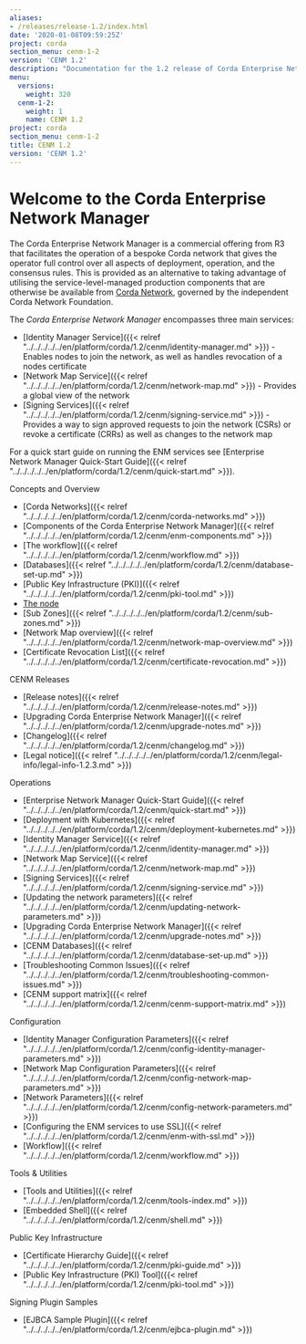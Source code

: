 ```yaml
---
aliases:
- /releases/release-1.2/index.html
date: '2020-01-08T09:59:25Z'
project: corda
section_menu: cenm-1-2
version: 'CENM 1.2'
description: "Documentation for the 1.2 release of Corda Enterprise Network Manager (CENM)"
menu:
  versions:
    weight: 320
  cenm-1-2:
    weight: 1
    name: CENM 1.2
project: corda
section_menu: cenm-1-2
title: CENM 1.2
version: 'CENM 1.2'
---
```



# Welcome to the Corda Enterprise Network Manager

The Corda Enterprise Network Manager is a commercial offering from R3 that facilitates the operation of a bespoke
Corda network that gives the operator full control over all aspects of deployment, operation, and the consensus rules.
This is provided as an alternative to taking advantage of utilising the service-level-managed production components
that are otherwise be available from [Corda Network](https://corda.network), governed by the independent
Corda Network Foundation.

The *Corda Enterprise Network Manager* encompasses three main services:


* [Identity Manager Service]({{< relref "../../../../../en/platform/corda/1.2/cenm/identity-manager.md" >}}) - Enables nodes to join the network, as well as handles revocation of a nodes certificate
* [Network Map Service]({{< relref "../../../../../en/platform/corda/1.2/cenm/network-map.md" >}}) - Provides a global view of the network
* [Signing Services]({{< relref "../../../../../en/platform/corda/1.2/cenm/signing-service.md" >}}) - Provides a way to sign approved requests to join the network (CSRs) or revoke a certificate
(CRRs) as well as changes to the network map

For a quick start guide on running the ENM services see [Enterprise Network Manager Quick-Start Guide]({{< relref "../../../../../en/platform/corda/1.2/cenm/quick-start.md" >}}).


Concepts and Overview

* [Corda Networks]({{< relref "../../../../../en/platform/corda/1.2/cenm/corda-networks.md" >}})
* [Components of the Corda Enterprise Network Manager]({{< relref "../../../../../en/platform/corda/1.2/cenm/enm-components.md" >}})
* [The workflow]({{< relref "../../../../../en/platform/corda/1.2/cenm/workflow.md" >}})
* [Databases]({{< relref "../../../../../en/platform/corda/1.2/cenm/database-set-up.md" >}})
* [Public Key Infrastructure (PKI)]({{< relref "../../../../../en/platform/corda/1.2/cenm/pki-tool.md" >}})
* [The node](../../../../../en/platform/corda/1.2/cenm/network-map.html#node-certificate-revocation-checking)
* [Sub Zones]({{< relref "../../../../../en/platform/corda/1.2/cenm/sub-zones.md" >}})
* [Network Map overview]({{< relref "../../../../../en/platform/corda/1.2/cenm/network-map-overview.md" >}})
* [Certificate Revocation List]({{< relref "../../../../../en/platform/corda/1.2/cenm/certificate-revocation.md" >}})




CENM Releases

* [Release notes]({{< relref "../../../../../en/platform/corda/1.2/cenm/release-notes.md" >}})
* [Upgrading Corda Enterprise Network Manager]({{< relref "../../../../../en/platform/corda/1.2/cenm/upgrade-notes.md" >}})
* [Changelog]({{< relref "../../../../../en/platform/corda/1.2/cenm/changelog.md" >}})
* [Legal notice]({{< relref "../../../../../en/platform/corda/1.2/cenm/legal-info/legal-info-1.2.3.md" >}})




Operations

* [Enterprise Network Manager Quick-Start Guide]({{< relref "../../../../../en/platform/corda/1.2/cenm/quick-start.md" >}})
* [Deployment with Kubernetes]({{< relref "../../../../../en/platform/corda/1.2/cenm/deployment-kubernetes.md" >}})
* [Identity Manager Service]({{< relref "../../../../../en/platform/corda/1.2/cenm/identity-manager.md" >}})
* [Network Map Service]({{< relref "../../../../../en/platform/corda/1.2/cenm/network-map.md" >}})
* [Signing Services]({{< relref "../../../../../en/platform/corda/1.2/cenm/signing-service.md" >}})
* [Updating the network parameters]({{< relref "../../../../../en/platform/corda/1.2/cenm/updating-network-parameters.md" >}})
* [Upgrading Corda Enterprise Network Manager]({{< relref "../../../../../en/platform/corda/1.2/cenm/upgrade-notes.md" >}})
* [CENM Databases]({{< relref "../../../../../en/platform/corda/1.2/cenm/database-set-up.md" >}})
* [Troubleshooting Common Issues]({{< relref "../../../../../en/platform/corda/1.2/cenm/troubleshooting-common-issues.md" >}})
* [CENM support matrix]({{< relref "../../../../../en/platform/corda/1.2/cenm/cenm-support-matrix.md" >}})




Configuration

* [Identity Manager Configuration Parameters]({{< relref "../../../../../en/platform/corda/1.2/cenm/config-identity-manager-parameters.md" >}})
* [Network Map Configuration Parameters]({{< relref "../../../../../en/platform/corda/1.2/cenm/config-network-map-parameters.md" >}})
* [Network Parameters]({{< relref "../../../../../en/platform/corda/1.2/cenm/config-network-parameters.md" >}})
* [Configuring the ENM services to use SSL]({{< relref "../../../../../en/platform/corda/1.2/cenm/enm-with-ssl.md" >}})
* [Workflow]({{< relref "../../../../../en/platform/corda/1.2/cenm/workflow.md" >}})




Tools & Utilities

* [Tools and Utilities]({{< relref "../../../../../en/platform/corda/1.2/cenm/tools-index.md" >}})
* [Embedded Shell]({{< relref "../../../../../en/platform/corda/1.2/cenm/shell.md" >}})




Public Key Infrastructure

* [Certificate Hierarchy Guide]({{< relref "../../../../../en/platform/corda/1.2/cenm/pki-guide.md" >}})
* [Public Key Infrastructure (PKI) Tool]({{< relref "../../../../../en/platform/corda/1.2/cenm/pki-tool.md" >}})




Signing Plugin Samples

* [EJBCA Sample Plugin]({{< relref "../../../../../en/platform/corda/1.2/cenm/ejbca-plugin.md" >}})

